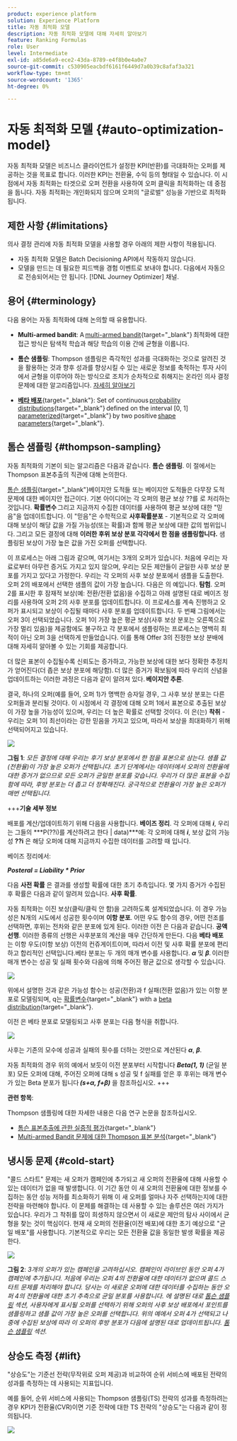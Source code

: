 ```yaml
---
product: experience platform
solution: Experience Platform
title: 자동 최적화 모델
description: 자동 최적화 모델에 대해 자세히 알아보기
feature: Ranking Formulas
role: User
level: Intermediate
exl-id: a85de6a9-ece2-43da-8789-e4f8b0e4a0e7
source-git-commit: c530905eacbdf6161f6449d7a0b39c8afaf3a321
workflow-type: tm+mt
source-wordcount: '1365'
ht-degree: 0%

---
```


# 자동 최적화 모델 {#auto-optimization-model}

자동 최적화 모델은 비즈니스 클라이언트가 설정한 KPI(반환)를 극대화하는 오퍼를 제공하는 것을 목표로 합니다. 이러한 KPI는 전환율, 수익 등의 형태일 수 있습니다. 이 시점에서 자동 최적화는 타겟으로 오퍼 전환을 사용하여 오퍼 클릭을 최적화하는 데 중점을 둡니다. 자동 최적화는 개인화되지 않으며 오퍼의 &quot;글로벌&quot; 성능을 기반으로 최적화됩니다.

## 제한 사항 {#limitations}

의사 결정 관리에 자동 최적화 모델을 사용할 경우 아래의 제한 사항이 적용됩니다.

* 자동 최적화 모델은 Batch Decisioning API에서 작동하지 않습니다.
* 모델을 만드는 데 필요한 피드백을 경험 이벤트로 보내야 합니다. 다음에서 자동으로 전송되어서는 안 됩니다. [!DNL Journey Optimizer] 채널.

## 용어 {#terminology}

다음 용어는 자동 최적화에 대해 논의할 때 유용합니다.

* **Multi-armed bandit**: A [multi-armed bandit](https://en.wikipedia.org/wiki/Multi-armed_bandit){target="_blank"} 최적화에 대한 접근 방식은 탐색적 학습과 해당 학습의 이용 간에 균형을 이룹니다.

* **톰슨 샘플링**: Thompson 샘플링은 즉각적인 성과를 극대화하는 것으로 알려진 것을 활용하는 것과 향후 성과를 향상시킬 수 있는 새로운 정보를 축적하는 투자 사이에서 균형을 이루어야 하는 방식으로 조치가 순차적으로 취해지는 온라인 의사 결정 문제에 대한 알고리즘입니다. [자세히 알아보기](#thompson-sampling)

* [**베타 배포**](https://en.wikipedia.org/wiki/Beta_distribution){target="_blank"}: Set of continuous [probability distributions](https://en.wikipedia.org/wiki/Probability_distribution){target="_blank"} defined on the interval [0, 1] [parameterized](https://en.wikipedia.org/wiki/Statistical_parameter){target="_blank"} by two positive [shape parameters](https://en.wikipedia.org/wiki/Shape_parameter){target="_blank"}.

## 톰슨 샘플링 {#thompson-sampling}

자동 최적화의 기본이 되는 알고리즘은 다음과 같습니다. **톰슨 샘플링**. 이 절에서는 Thompson 표본추출의 직관에 대해 논의한다.

[톰슨 샘플링](https://en.wikipedia.org/wiki/Thompson_sampling){target="_blank"}베이지안 도적들 또는 베이지안 도적들은 다무장 도적 문제에 대한 베이지안 접근이다.  기본 아이디어는 각 오퍼의 평균 보상 ??를 로 처리하는 것입니다. **확률변수** 그리고 지금까지 수집한 데이터를 사용하여 평균 보상에 대한 &quot;믿음&quot;을 업데이트합니다. 이 &quot;믿음&quot;은 수학적으로 **사후확률분포** - 기본적으로 각 오퍼에 대해 보상이 해당 값을 가질 가능성(또는 확률)과 함께 평균 보상에 대한 값의 범위입니다. 그리고 모든 결정에 대해 **이러한 후위 보상 분포 각각에서 한 점을 샘플링합니다.** 샘플링된 보상이 가장 높은 값을 가진 오퍼를 선택합니다.

이 프로세스는 아래 그림과 같으며, 여기서는 3개의 오퍼가 있습니다. 처음에 우리는 자료로부터 아무런 증거도 가지고 있지 않으며, 우리는 모든 제안들이 균일한 사후 보상 분포를 가지고 있다고 가정한다. 우리는 각 오퍼의 사후 보상 분포에서 샘플을 도출한다. 오퍼 2의 배포에서 선택한 샘플의 값이 가장 높습니다. 다음은 의 예입니다. **탐험**. 오퍼 2를 표시한 후 잠재적 보상(예: 전환/전환 없음)을 수집하고 아래 설명된 대로 베이즈 정리를 사용하여 오퍼 2의 사후 분포를 업데이트합니다.  이 프로세스를 계속 진행하고 오퍼가 표시되고 보상이 수집될 때마다 사후 분포를 업데이트합니다. 두 번째 그림에서는 오퍼 3이 선택되었습니다. 오퍼 1이 가장 높은 평균 보상(사후 보상 분포는 오른쪽으로 가장 멀리 있음)을 제공함에도 불구하고 각 분포에서 샘플링하는 프로세스는 명백히 최적이 아닌 오퍼 3을 선택하게 만들었습니다. 이를 통해 Offer 3의 진정한 보상 분배에 대해 자세히 알아볼 수 있는 기회를 제공합니다.

더 많은 표본이 수집될수록 신뢰도는 증가하고, 가능한 보상에 대한 보다 정확한 추정치가 얻어진다(더 좁은 보상 분포에 해당함). 더 많은 증거가 확보됨에 따라 우리의 신념을 업데이트하는 이러한 과정은 다음과 같이 알려져 있다. **베이지안 추론**.

결국, 하나의 오퍼(예를 들어, 오퍼 1)가 명백한 승자일 경우, 그 사후 보상 분포는 다른 오퍼들과 분리될 것이다. 이 시점에서 각 결정에 대해 오퍼 1에서 표본으로 추출된 보상이 가장 높을 가능성이 있으며, 우리는 더 높은 확률로 선택할 것이다. 이 은(는) **착취** - 우리는 오퍼 1이 최선이라는 강한 믿음을 가지고 있으며, 따라서 보상을 최대화하기 위해 선택되어지고 있습니다.

![](../assets/ai-ranking-thompson-sampling.png)

**그림 1**: *모든 결정에 대해 우리는 후기 보상 분포에서 한 점을 표본으로 삼는다. 샘플 값(전환율)이 가장 높은 오퍼가 선택됩니다. 초기 단계에서는 데이터에서 오퍼의 전환율에 대한 증거가 없으므로 모든 오퍼가 균일한 분포를 갖습니다. 우리가 더 많은 표본을 수집함에 따라, 후방 분포는 더 좁고 더 정확해진다. 궁극적으로 전환율이 가장 높은 오퍼가 매번 선택됩니다.*

<!--
![](../assets/ai-ranking-thompson-sampling-initial.png)
![](../assets/ai-ranking-thompson-sampling-intermediate.png)
![](../assets/ai-ranking-thompson-sampling-ultimate.png)
-->

+++**기술 세부 정보**

배포를 계산/업데이트하기 위해 다음을 사용합니다. **베이즈 정리**. 각 오퍼에 대해 ***i***, 우리는 그들의 ***P(??i)를 계산하려고 한다 | data)***예: 각 오퍼에 대해 ***i***, 보상 값의 가능성 **??i** 은 해당 오퍼에 대해 지금까지 수집한 데이터를 고려할 때 입니다.

베이즈 정리에서:

***Posteral = Liability * Prior***

다음 **사전 확률** 은 결과를 생성할 확률에 대한 초기 추측입니다. 몇 가지 증거가 수집된 후 확률은 다음과 같이 알려져 있습니다. **사후 확률**. 

자동 최적화는 이진 보상(클릭/클릭 안 함)을 고려하도록 설계되었습니다. 이 경우 가능성은 N개의 시도에서 성공한 횟수이며 **이항 분포**. 어떤 우도 함수의 경우, 어떤 전조를 선택하면, 후위는 전차와 같은 분포에 있게 된다. 이러한 이전 은 다음과 같습니다. **공액 선행**. 이러한 종류의 선행은 사후분포의 계산을 매우 간단하게 만든다. 다음 **베타 배포** 는 이항 우도(이항 보상) 이전의 컨쥬게이트이며, 따라서 이전 및 사후 확률 분포에 편리하고 합리적인 선택입니다.베타 분포는 두 개의 매개 변수를 사용합니다. ***α*** 및 ***β***. 이러한 매개 변수는 성공 및 실패 횟수와 다음에 의해 주어진 평균 값으로 생각할 수 있습니다.

![](../assets/ai-ranking-beta-distribution.png)

위에서 설명한 것과 같은 가능성 함수는 성공(전환)과 f 실패(전환 없음)가 있는 이항 분포로 모델링되며, q는 [확률변수](https://en.wikipedia.org/wiki/Random_variable){target="_blank"} with a [beta distribution](https://en.wikipedia.org/wiki/Beta_distribution){target="_blank"}.

이전 은 베타 분포로 모델링되고 사후 분포는 다음 형식을 취합니다.

![](../assets/ai-ranking-posterior-distribution.svg)

사후는 기존의 모수에 성공과 실패의 횟수를 더하는 것만으로 계산된다 ***α***, ***β***.

자동 최적화의 경우 위의 예에서 보듯이 이전 분포부터 시작합니다 ***Beta(1, 1)*** (균일 분포) 모든 오퍼에 대해, 주어진 오퍼에 대해 s 성공 및 f 실패를 얻은 후 후위는 매개 변수가 있는 Beta 분포가 됩니다 ***(s+α, f+β)*** 을 참조하십시오.
+++

**관련 항목**:

Thompson 샘플링에 대한 자세한 내용은 다음 연구 논문을 참조하십시오.
* [톰슨 표본추출에 관한 실증적 평가](https://proceedings.neurips.cc/paper/2011/file/e53a0a2978c28872a4505bdb51db06dc-Paper.pdf){target="_blank"}
* [Multi-armed Bandit 문제에 대한 Thompson 표본 분석](http://proceedings.mlr.press/v23/agrawal12/agrawal12.pdf){target="_blank"}

## 냉시동 문제 {#cold-start}

&quot;콜드 스타트&quot; 문제는 새 오퍼가 캠페인에 추가되고 새 오퍼의 전환율에 대해 사용할 수 있는 데이터가 없을 때 발생합니다. 이 기간 동안 이 새 오퍼의 전환율에 대한 정보를 수집하는 동안 성능 저하를 최소화하기 위해 이 새 오퍼를 얼마나 자주 선택하는지에 대한 전략을 마련해야 합니다. 이 문제를 해결하는 데 사용할 수 있는 솔루션은 여러 가지가 있습니다. 우리가 그 착취를 많이 희생하지 않으면서 이 새로운 제안의 탐사 사이에서 균형을 찾는 것이 핵심이다. 현재 새 오퍼의 전환율(이전 배포)에 대한 초기 예상으로 &quot;균일 배포&quot;를 사용합니다. 기본적으로 우리는 모든 전환율 값을 동일한 발생 확률을 제공한다.


![](../assets/ai-ranking-cold-start-strategies.png)

**그림 2**: *3개의 오퍼가 있는 캠페인을 고려하십시오. 캠페인이 라이브인 동안 오퍼 4가 캠페인에 추가됩니다. 처음에 우리는 오퍼 4의 전환율에 대한 데이터가 없으며 콜드 스타트 문제를 처리해야 합니다. 당사는 이 새로운 오퍼에 대한 데이터를 수집하는 동안 오퍼 4의 전환율에 대한 초기 추측으로 균일 분포를 사용합니다. 에 설명된 대로 [톰슨 샘플링](#thompson-sampling) 섹션, 사용자에게 표시될 오퍼를 선택하기 위해 오퍼의 사후 보상 배포에서 포인트를 샘플링하고 샘플 값이 가장 높은 오퍼를 선택합니다. 위의 예에서 오퍼 4가 선택되고 나중에 수집된 보상에 따라 이 오퍼의 후방 분포가 다음에 설명된 대로 업데이트됩니다. [톰슨 샘플링](#thompson-sampling) 섹션.*

## 상승도 측정 {#lift}

&quot;상승도&quot;는 기준선 전략(무작위로 오퍼 제공)과 비교하여 순위 서비스에 배포된 전략의 성과를 측정하는 데 사용되는 지표입니다.

예를 들어, 순위 서비스에 사용되는 Thompson 샘플링(TS) 전략의 성과를 측정하려는 경우 KPI가 전환율(CVR)이면 기준 전략에 대한 TS 전략의 &quot;상승도&quot;는 다음과 같이 정의됩니다.

![](../assets/ai-ranking-lift.png)
